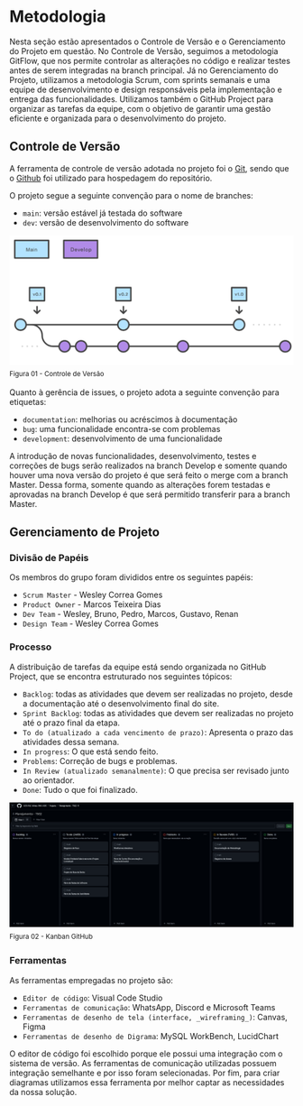 # Metodologia

Nesta seção estão apresentados o Controle de Versão e o Gerenciamento do Projeto em questão. No Controle de Versão, seguimos a metodologia GitFlow, que nos permite controlar as alterações no código e realizar testes antes de serem integradas na branch principal. Já no Gerenciamento do Projeto, utilizamos a metodologia Scrum, com sprints semanais e uma equipe de desenvolvimento e design responsáveis pela implementação e entrega das funcionalidades. Utilizamos também o GitHub Project para organizar as tarefas da equipe, com o objetivo de garantir uma gestão eficiente e organizada para o desenvolvimento do projeto.

## Controle de Versão

A ferramenta de controle de versão adotada no projeto foi o
[Git](https://git-scm.com/), sendo que o [Github](https://github.com)
foi utilizado para hospedagem do repositório.

O projeto segue a seguinte convenção para o nome de branches:

- `main`: versão estável já testada do software
- `dev`: versão de desenvolvimento do software

<img src="./img/gitflow.png"> <sub> Figura 01 - Controle de Versão <sub>

Quanto à gerência de issues, o projeto adota a seguinte convenção para
etiquetas:

- `documentation`: melhorias ou acréscimos à documentação
- `bug`: uma funcionalidade encontra-se com problemas
- `development`: desenvolvimento de uma funcionalidade

A introdução de novas funcionalidades, desenvolvimento, testes e correções de bugs serão realizados na branch Develop e somente quando houver uma nova versão do projeto é que será feito o merge com a branch Master. Dessa forma, somente quando as alterações forem testadas e aprovadas na branch Develop é que será permitido transferir para a branch Master.

## Gerenciamento de Projeto

### Divisão de Papéis

Os membros do grupo foram divididos entre os seguintes papéis:
- `Scrum Master` - Wesley Correa Gomes
- `Product Owner` - Marcos Teixeira Dias
- `Dev Team` - Wesley, Bruno, Pedro, Marcos, Gustavo, Renan
- `Design Team` - Wesley Correa Gomes

### Processo

A distribuição de tarefas da equipe está sendo organizada no GitHub Project, que se encontra estruturado nos seguintes tópicos:

- `Backlog`: todas as atividades que devem ser realizadas no projeto, desde a documentação até o desenvolvimento final do site.
- `Sprint Backlog`: todas as atividades que devem ser realizadas no projeto até o prazo final da etapa.
- `To do (atualizado a cada vencimento de prazo)`: Apresenta o prazo das atividades dessa semana.
- `In progress`: O que está sendo feito.
- `Problems`: Correção de bugs e problemas.
- `In Review (atualizado semanalmente)`: O que precisa ser revisado junto ao orientador.
- `Done`: Tudo o que foi finalizado.

<img src="./img/quadroprojects.png"> <sub> Figura 02 - Kanban GitHub <sub>

### Ferramentas

As ferramentas empregadas no projeto são:

- `Editor de código`: Visual Code Studio
- `Ferramentas de comunicação`: WhatsApp, Discord e Microsoft Teams
- `Ferramentas de desenho de tela (interface, _wireframing_)`: Canvas, Figma
- `Ferramentas de desenho de Digrama`: MySQL WorkBench, LucidChart

O editor de código foi escolhido porque ele possui uma integração com o
sistema de versão. As ferramentas de comunicação utilizadas possuem
integração semelhante e por isso foram selecionadas. Por fim, para criar
diagramas utilizamos essa ferramenta por melhor captar as
necessidades da nossa solução.
